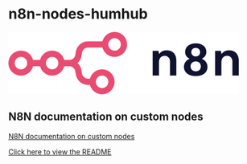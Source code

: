 # n8n-nodes-humhub

![n8n.io - Workflow Automation](https://raw.githubusercontent.com/n8n-io/n8n/master/assets/n8n-logo.png)

## N8N documentation on custom nodes

[N8N documentation on custom nodes](https://docs.n8n.io/nodes/creating-nodes/create-n8n-nodes-module.html)

[Click here to view the README](https://digital-boss.de/n8n/?packageName=n8n-nodes-humhub)

